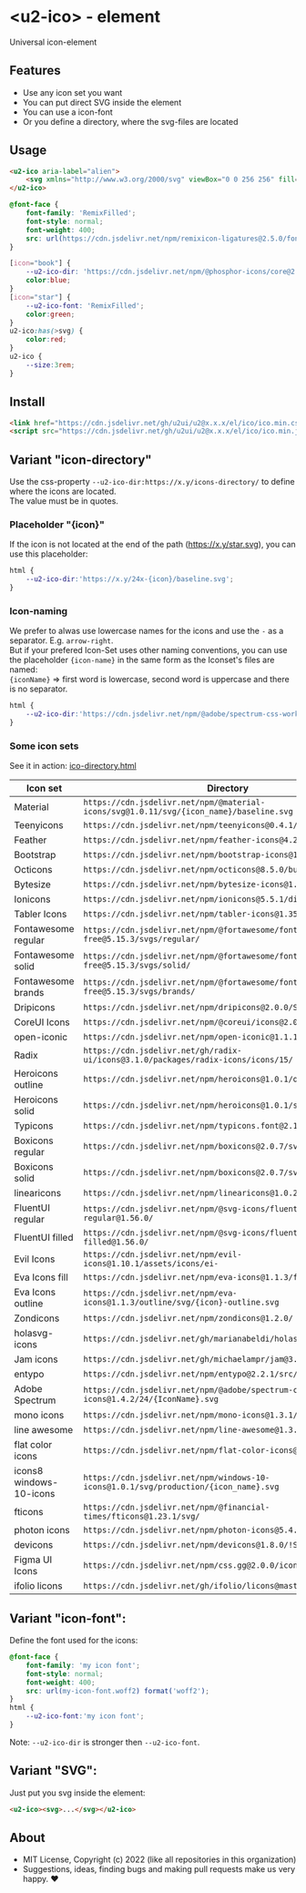 # &lt;u2-ico&gt; - element
Universal icon-element

## Features

- Use any icon set you want
- You can put direct SVG inside the element
- You can use a icon-font
- Or you define a directory, where the svg-files are located

## Usage

```html
<u2-ico aria-label="alien">
    <svg xmlns="http://www.w3.org/2000/svg" viewBox="0 0 256 256" fill="currentColor" aria-hidden="true"><path d="M128,16a96.11,96.11,0,0,0-96,96c0,24,12.56,55.06,33.61,83,21.18,28.15,44.5,45,62.39,45s41.21-16.81,62.39-45c21.05-28,33.61-59,33.61-83A96.11,96.11,0,0,0,128,16Zm49.61,169.42C160.24,208.49,140.31,224,128,224s-32.24-15.51-49.61-38.58C59.65,160.5,48,132.37,48,112a80,80,0,0,1,160,0C208,132.37,196.35,160.5,177.61,185.42ZM120,136A40,40,0,0,0,80,96a16,16,0,0,0-16,16,40,40,0,0,0,40,40A16,16,0,0,0,120,136ZM80,112a24,24,0,0,1,24,24h0A24,24,0,0,1,80,112Zm96-16a40,40,0,0,0-40,40,16,16,0,0,0,16,16,40,40,0,0,0,40-40A16,16,0,0,0,176,96Zm-24,40a24,24,0,0,1,24-24A24,24,0,0,1,152,136Zm0,48a8,8,0,0,1-8,8H112a8,8,0,0,1,0-16h32A8,8,0,0,1,152,184Z"></path></svg>
</u2-ico>


```

```css
@font-face {
    font-family: 'RemixFilled';
    font-style: normal;
    font-weight: 400;
    src: url(https://cdn.jsdelivr.net/npm/remixicon-ligatures@2.5.0/fonts/RemixFilled.woff2) format('woff2');
}

[icon="book"] {
    --u2-ico-dir: 'https://cdn.jsdelivr.net/npm/@phosphor-icons/core@2.0.2/assets/regular/';
    color:blue;
}
[icon="star"] {
    --u2-ico-font: 'RemixFilled';
    color:green;
}
u2-ico:has(>svg) {
    color:red;
}
u2-ico {
    --size:3rem;
}
```

## Install

```html
<link href="https://cdn.jsdelivr.net/gh/u2ui/u2@x.x.x/el/ico/ico.min.css" rel=stylesheet>
<script src="https://cdn.jsdelivr.net/gh/u2ui/u2@x.x.x/el/ico/ico.min.js" type=module async></script>
```

## Variant "icon-directory"

Use the css-property `--u2-ico-dir:https://x.y/icons-directory/` to define where the icons are located.  
The value must be in quotes.  

### Placeholder "{icon}"

If the icon is not located at the end of the path (https://x.y/star.svg), you can use this placeholder:  
```css
html {
    --u2-ico-dir:'https://x.y/24x-{icon}/baseline.svg';
}
```

### Icon-naming
We prefer to alwas use lowercase names for the icons and use the `-` as a separator. E.g. `arrow-right`.  
But if your prefered Icon-Set uses other naming conventions, you can use the placeholder `{icon-name}` in the same form as the Iconset's files are named:   
`{iconName}` => first word is lowercase, second word is uppercase and there is no separator.

```css
html {
    --u2-ico-dir:'https://cdn.jsdelivr.net/npm/@adobe/spectrum-css-workflow-icons@1.4.2/24/{IconName}';
}
```

### Some icon sets

See it in action:
[ico-directory.html](https://raw.githack.com/u2ui/ico.el/main/tests/ico-directory.html)

| Icon set   | Directory |
| --------   | --------- |
| Material                  | `https://cdn.jsdelivr.net/npm/@material-icons/svg@1.0.11/svg/{icon_name}/baseline.svg` |
| Teenyicons                | `https://cdn.jsdelivr.net/npm/teenyicons@0.4.1/outline/` |
| Feather                   | `https://cdn.jsdelivr.net/npm/feather-icons@4.28.0/dist/icons/` |
| Bootstrap                 | `https://cdn.jsdelivr.net/npm/bootstrap-icons@1.5.0/icons/` |
| Octicons                  | `https://cdn.jsdelivr.net/npm/octicons@8.5.0/build/svg/` |
| Bytesize                  | `https://cdn.jsdelivr.net/npm/bytesize-icons@1.4.0/dist/icons/` |
| Ionicons                  | `https://cdn.jsdelivr.net/npm/ionicons@5.5.1/dist/svg/` |
| Tabler Icons              | `https://cdn.jsdelivr.net/npm/tabler-icons@1.35.0/icons/` |
| Fontawesome regular       | `https://cdn.jsdelivr.net/npm/@fortawesome/fontawesome-free@5.15.3/svgs/regular/` |
| Fontawesome solid         | `https://cdn.jsdelivr.net/npm/@fortawesome/fontawesome-free@5.15.3/svgs/solid/` |
| Fontawesome brands        | `https://cdn.jsdelivr.net/npm/@fortawesome/fontawesome-free@5.15.3/svgs/brands/` |
| Dripicons                 | `https://cdn.jsdelivr.net/npm/dripicons@2.0.0/SVG/` |
| CoreUI Icons              | `https://cdn.jsdelivr.net/npm/@coreui/icons@2.0.1/svg/free/cil-` |
| open-iconic               | `https://cdn.jsdelivr.net/npm/open-iconic@1.1.1/svg/` |
| Radix                     | `https://cdn.jsdelivr.net/gh/radix-ui/icons@3.1.0/packages/radix-icons/icons/15/` |
| Heroicons outline         | `https://cdn.jsdelivr.net/npm/heroicons@1.0.1/outline/` |
| Heroicons solid           | `https://cdn.jsdelivr.net/npm/heroicons@1.0.1/solid/` |
| Typicons                  | `https://cdn.jsdelivr.net/npm/typicons.font@2.1.2/src/svg/` |
| Boxicons regular          | `https://cdn.jsdelivr.net/npm/boxicons@2.0.7/svg/regular/bx-` |
| Boxicons solid            | `https://cdn.jsdelivr.net/npm/boxicons@2.0.7/svg/solid/bxs-` |
| linearicons               | `https://cdn.jsdelivr.net/npm/linearicons@1.0.2/dist/svg/` |
| FluentUI regular          | `https://cdn.jsdelivr.net/npm/@svg-icons/fluentui-system-regular@1.56.0/` |
| FluentUI filled           | `https://cdn.jsdelivr.net/npm/@svg-icons/fluentui-system-filled@1.56.0/` |
| Evil Icons                | `https://cdn.jsdelivr.net/npm/evil-icons@1.10.1/assets/icons/ei-` |
| Eva Icons fill            | `https://cdn.jsdelivr.net/npm/eva-icons@1.1.3/fill/svg/` |
| Eva Icons outline         | `https://cdn.jsdelivr.net/npm/eva-icons@1.1.3/outline/svg/{icon}-outline.svg` |
| Zondicons                 | `https://cdn.jsdelivr.net/npm/zondicons@1.2.0/` |
| holasvg-icons             | `https://cdn.jsdelivr.net/gh/marianabeldi/holasvg-icons/icons/` |
| Jam icons                 | `https://cdn.jsdelivr.net/gh/michaelampr/jam@3.1.0/icons/` |
| entypo                    | `https://cdn.jsdelivr.net/npm/entypo@2.2.1/src/Entypo/` |
| Adobe Spectrum            | `https://cdn.jsdelivr.net/npm/@adobe/spectrum-css-workflow-icons@1.4.2/24/{IconName}.svg` |
| mono icons                | `https://cdn.jsdelivr.net/npm/mono-icons@1.3.1/svg/` |
| line awesome              | `https://cdn.jsdelivr.net/npm/line-awesome@1.3.0/svg/` |
| flat color icons          | `https://cdn.jsdelivr.net/npm/flat-color-icons@1.1.0/svg/` |
| icons8 windows-10-icons   | `https://cdn.jsdelivr.net/npm/windows-10-icons@1.0.1/svg/production/{icon_name}.svg` |
| fticons                   | `https://cdn.jsdelivr.net/npm/@financial-times/fticons@1.23.1/svg/` |
| photon icons              | `https://cdn.jsdelivr.net/npm/photon-icons@5.4.0/icons/desktop/` |
| devicons                  | `https://cdn.jsdelivr.net/npm/devicons@1.8.0/!SVG/{icon_name}` |
| Figma UI Icons            | `https://cdn.jsdelivr.net/npm/css.gg@2.0.0/icons/svg/` |
| ifolio licons             | `https://cdn.jsdelivr.net/gh/ifolio/licons@master/svg/` |

## Variant "icon-font":

Define the font used for the icons:
```css
@font-face {
    font-family: 'my icon font';
    font-style: normal;
    font-weight: 400;
    src: url(my-icon-font.woff2) format('woff2');
}
html {
    --u2-ico-font:'my icon font';
}
```

Note: `--u2-ico-dir` is stronger then `--u2-ico-font`.

## Variant "SVG":

Just put you svg inside the element:
```html
<u2-ico><svg>...</svg></u2-ico>
```

## About

- MIT License, Copyright (c) 2022 <u2> (like all repositories in this organization) <br>
- Suggestions, ideas, finding bugs and making pull requests make us very happy. ♥

